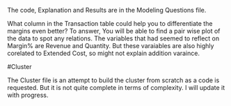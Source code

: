 The code, Explanation and Results are in the Modeling Questions file.

What column in the Transaction table could help you to differentiate the margins even better?
To answer, You will be able to find a pair wise plot of the data to spot any relations. The variables that had seemed to
reflect on Margin% are Revenue and Quantity. But these varaiables are also highly corelated to Extended Cost, so might not explain addition
varaince.

#Cluster

The Cluster file is an attempt to build the cluster from scratch as a code is requested. But it is not quite complete in terms of complexity.
I will update it with progress.
